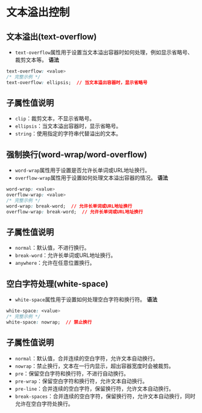 # 文本溢出控制
## 文本溢出(text-overflow)
- `text-overflow`属性用于设置当文本溢出容器时如何处理，例如显示省略号、裁剪文本等。
**语法**
```css
text-overflow: <value>
/* 完整示例 */
text-overflow: ellipsis;  // 当文本溢出容器时，显示省略号
```
## 子属性值说明
- `clip`：裁剪文本，不显示省略号。
- `ellipsis`：当文本溢出容器时，显示省略号。
- `string`：使用指定的字符串代替溢出的文本。

## 强制换行(word-wrap/word-overflow)
- `word-wrap`属性用于设置是否允许长单词或URL地址换行。
- `overflow-wrap`属性用于设置如何处理文本溢出容器的情况。
**语法**
```css
word-wrap: <value>
overflow-wrap: <value>
/* 完整示例 */
word-wrap: break-word;  // 允许长单词或URL地址换行
overflow-wrap: break-word;  // 允许长单词或URL地址换行
```
## 子属性值说明
- `normal`：默认值，不进行换行。
- `break-word`：允许长单词或URL地址换行。
- `anywhere`：允许在任意位置换行。

## 空白字符处理(white-space)
- `white-space`属性用于设置如何处理空白字符和换行符。
**语法**
```css
white-space: <value>
/* 完整示例 */
white-space: nowrap;  // 禁止换行
```
## 子属性值说明
- `normal`：默认值，合并连续的空白字符，允许文本自动换行。
- `nowrap`：禁止换行，文本在一行内显示，超出容器宽度时会被裁剪。
- `pre`：保留空白字符和换行符，不进行自动换行。
- `pre-wrap`：保留空白字符和换行符，允许文本自动换行。
- `pre-line`：合并连续的空白字符，保留换行符，允许文本自动换行。
- `break-spaces`：合并连续的空白字符，保留换行符，允许文本自动换行，同时允许在空白字符处换行。

